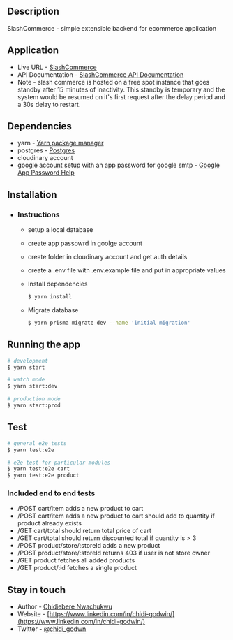 ## Description
SlashCommerce - simple extensible backend for ecommerce application

## Application
- Live URL - [SlashCommerce](https://slashcommerce.onrender.com)
- API Documentation - [SlashCommerce API Documentation](https://slashcommerce.onrender.com/api)
- Note - slash commerce is hosted on a free spot instance that goes standby after 15 minutes of inactivity. This standby is temporary and the system would be resumed on it's first request after the delay period and a 30s delay to restart.

## Dependencies
- yarn - [Yarn package manager](https://classic.yarnpkg.com/lang/en/docs/install/)
- postgres - [Postgres](https://www.postgresql.org/download/)
- cloudinary account
- google account setup with an app password for google smtp - [Google App Password Help](https://support.google.com/accounts/answer/185833?hl=en#:~:text=An%20App%20Password%20is%20a,2%2DStep%20Verification%20turned%20on.)

## Installation
- ### Instructions
  - setup a local database
  - create app passowrd in goolge account
  - create folder in cloudinary account and get auth details 
  - create a .env file with .env.example file and put in appropriate values
  - Install dependencies
    ```bash
    $ yarn install
    ```

  - Migrate database 
    ```bash
    $ yarn prisma migrate dev --name 'initial migration'
    ```

## Running the app

```bash
# development
$ yarn start

# watch mode
$ yarn start:dev

# production mode
$ yarn start:prod
```

## Test

```bash
# general e2e tests
$ yarn test:e2e

# e2e test for particular modules
$ yarn test:e2e cart
$ yarn test:e2e product 
```

### Included end to end tests
 - /POST cart/item adds a new product to cart
 - /POST cart/item adds a new product to cart should add to quantity if product already exists
 - /GET cart/total should return total price of cart
 - /GET cart/total should return discounted total if quantity is > 3
 - /POST product/store/:storeId adds a new product
 - /POST product/store/:storeId returns 403 if user is not store owner
 - /GET product fetches all added products
 - /GET product/:id fetches a single product

## Stay in touch

- Author - [Chidiebere Nwachukwu](https://www.linkedin.com/in/chidi-godwin/)
- Website - [https://www.linkedin.com/in/chidi-godwin/](https://www.linkedin.com/in/chidi-godwin/)
- Twitter - [@chidi_godwn](https://twitter.com/chidi_godwn)

